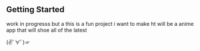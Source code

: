 ## Getting Started

work in progresss but a this is a fun project i want to make ht will be a anime app that will shoe all of the latest 

(✌ﾟ∀ﾟ)☞


